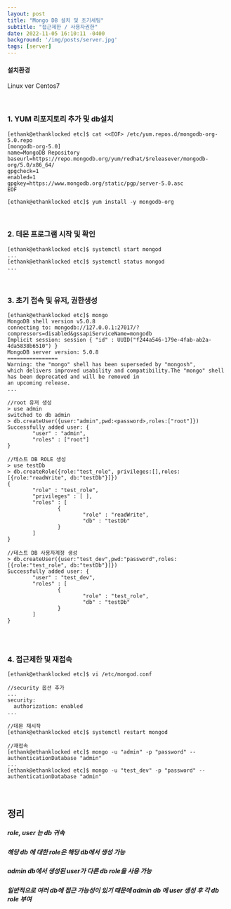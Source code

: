 ```yaml
---
layout: post
title: "Mongo DB 설치 및 초기세팅"
subtitle: "접근제한 / 사용자권한"
date: 2022-11-05 16:10:11 -0400
background: '/img/posts/server.jpg'
tags: [server]
---
```

#### 설치환경
Linux ver Centos7            

<br>

### 1. YUM 리포지토리 추가 및 db설치

``` console
[ethank@ethanklocked etc]$ cat <<EOF> /etc/yum.repos.d/mongodb-org-5.0.repo
[mongodb-org-5.0]
name=MongoDB Repository
baseurl=https://repo.mongodb.org/yum/redhat/$releasever/mongodb-org/5.0/x86_64/
gpgcheck=1
enabled=1
gpgkey=https://www.mongodb.org/static/pgp/server-5.0.asc
EOF

[ethank@ethanklocked etc]$ yum install -y mongodb-org
```

<br>

### 2. 데몬 프로그램 시작 및 확인

``` console
[ethank@ethanklocked etc]$ systemctl start mongod
...
[ethank@ethanklocked etc]$ systemctl status mongod
...
```

<br>

### 3. 초기 접속 및 유저, 권한생성
``` console
[ethank@ethanklocked etc]$ mongo
MongoDB shell version v5.0.8
connecting to: mongodb://127.0.0.1:27017/?compressors=disabled&gssapiServiceName=mongodb
Implicit session: session { "id" : UUID("f244a546-179e-4fab-ab2a-4da5838b6510") }
MongoDB server version: 5.0.8
================
Warning: the "mongo" shell has been superseded by "mongosh",
which delivers improved usability and compatibility.The "mongo" shell has been deprecated and will be removed in
an upcoming release.
...

//root 유저 생성
> use admin 
switched to db admin
> db.createUser({user:"admin",pwd:<password>,roles:["root"]})
Successfully added user: {
        "user" : "admin",
        "roles" : ["root"]
}

//테스트 DB ROLE 생성
> use testDb 
> db.createRole({role:"test_role", privileges:[],roles:[{role:"readWrite", db:"testDb"}]})
{
        "role" : "test_role",
        "privileges" : [ ],
        "roles" : [
                {
                        "role" : "readWrite",
                        "db" : "testDb"
                }
        ]
}

//테스트 DB 사용자계정 생성
> db.createUser({user:"test_dev",pwd:"password",roles:[{role:"test_role", db:"testDb"}]})
Successfully added user: {
        "user" : "test_dev",
        "roles" : [
                {
                        "role" : "test_role",
                        "db" : "testDb"
                }
        ]
}
  
```

<br>

### 4. 접근제한 및 재접속

``` console
[ethank@ethanklocked etc]$ vi /etc/mongod.conf

//security 옵션 추가
...
security:
  authorization: enabled
...

//데몬 재시작
[ethank@ethanklocked etc]$ systemctl restart mongod

//재접속
[ethank@ethanklocked etc]$ mongo -u "admin" -p "password" --authenticationDatabase "admin"
...
[ethank@ethanklocked etc]$ mongo -u "test_dev" -p "password" --authenticationDatabase "admin"
```

<br>

## 정리

##### role, user 는 db 귀속
##### 해당 db 에 대한 role은 해당 db에서 생성 가능
##### admin db에서 생성된 user가 다른 db role을 사용 가능
##### 일반적으로 여러 db에 접근 가능성이 있기 때문에 admin db 에 user 생성 후 각 db role 부여
